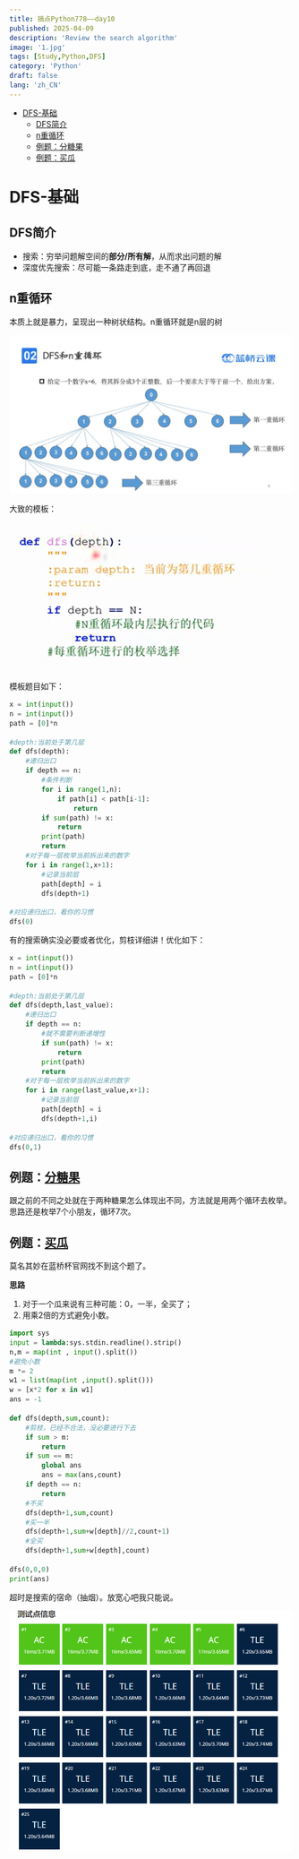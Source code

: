 ```yaml
---
title: 搞点Python778——day10
published: 2025-04-09
description: 'Review the search algorithm'
image: '1.jpg'
tags: [Study,Python,DFS]
category: 'Python'
draft: false 
lang: 'zh_CN'
---
```


- [DFS-基础](#dfs-基础)
  - [DFS简介](#dfs简介)
  - [n重循环](#n重循环)
  - [例题：分糖果](#例题分糖果)
  - [例题：买瓜](#例题买瓜)

# DFS-基础

## DFS简介

- 搜索：穷举问题解空间的**部分/所有解**，从而求出问题的解
- 深度优先搜索：尽可能一条路走到底，走不通了再回退

## n重循环

本质上就是暴力，呈现出一种树状结构。n重循环就是n层的树

![alt text](n重循环.jpg)

大致的模板：

![alt text](image.png)

模板题目如下：

```python
x = int(input())
n = int(input())
path = [0]*n

#depth:当前处于第几层
def dfs(depth):
    #递归出口
    if depth == n:
        #条件判断
        for i in range(1,n):
            if path[i] < path[i-1]:
                return
        if sum(path) != x:
            return
        print(path)
        return
    #对于每一层枚举当前拆出来的数字
    for i in range(1,x+1):
        #记录当前层
        path[depth] = i
        dfs(depth+1)

#对应递归出口，看你的习惯
dfs(0)
```

有的搜索确实没必要或者优化，剪枝详细讲！优化如下：

```python
x = int(input())
n = int(input())
path = [0]*n

#depth:当前处于第几层
def dfs(depth,last_value):
    #递归出口
    if depth == n:
        #就不需要判断递增性
        if sum(path) != x:
            return
        print(path)
        return
    #对于每一层枚举当前拆出来的数字
    for i in range(last_value,x+1):
        #记录当前层
        path[depth] = i
        dfs(depth+1,i)

#对应递归出口，看你的习惯
dfs(0,1)
```

## 例题：[分糖果](https://www.lanqiao.cn/problems/4124/learning/?page=1&first_category_id=1&tags=%E6%9E%9A%E4%B8%BE,%E6%A8%A1%E6%8B%9F,%E5%89%8D%E7%BC%80%E5%92%8C,%E5%B7%AE%E5%88%86,%E4%BA%8C%E5%88%86,%E8%BF%9B%E5%88%B6%E8%BD%AC%E6%8D%A2,%E8%B4%AA%E5%BF%83,%E4%BD%8D%E8%BF%90%E7%AE%97,%E5%8F%8C%E6%8C%87%E9%92%88&tag_relation=union&name=%E5%88%86%E7%B3%96%E6%9E%9C)

跟之前的不同之处就在于两种糖果怎么体现出不同，方法就是用两个循环去枚举。思路还是枚举7个小朋友，循环7次。

## 例题：[买瓜](https://www.luogu.com.cn/problem/P9234)

莫名其妙在蓝桥杯官网找不到这个题了。

**思路**

1. 对于一个瓜来说有三种可能：0，一半，全买了；
2. 用乘2倍的方式避免小数。

```python
import sys
input = lambda:sys.stdin.readline().strip()
n,m = map(int , input().split())
#避免小数
m *= 2
w1 = list(map(int ,input().split()))
w = [x*2 for x in w1]
ans = -1

def dfs(depth,sum,count):
    #剪枝，已经不合法，没必要进行下去
    if sum > m:
        return
    if sum == m:
        global ans
        ans = max(ans,count)
    if depth == n:
        return
    #不买
    dfs(depth+1,sum,count)
    #买一半
    dfs(depth+1,sum+w[depth]//2,count+1)
    #全买
    dfs(depth+1,sum+w[depth],count)

dfs(0,0,0)
print(ans)
```

超时是搜索的宿命（抽烟）。放宽心吧我只能说。

![alt text](image-1.png)